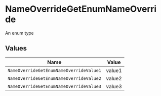 # NameOverrideGetEnumNameOverride

An enum type


## Values

| Name                                    | Value                                   |
| --------------------------------------- | --------------------------------------- |
| `NameOverrideGetEnumNameOverrideValue1` | value1                                  |
| `NameOverrideGetEnumNameOverrideValue2` | value2                                  |
| `NameOverrideGetEnumNameOverrideValue3` | value3                                  |